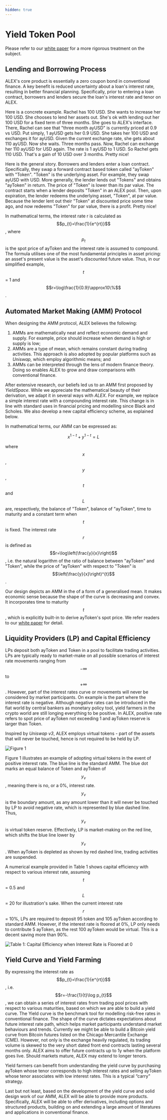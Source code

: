 ```yaml
---
hidden: true
---
```


# Yield Token Pool

Please refer to our [white paper](https://docs.alexgo.io/whitepaper/automated-market-making-of-alex) for a more rigorous treatment on the subject.

## Lending and Borrowing Process

ALEX's core product is essentially a zero coupon bond in conventional finance. A key benefit is reduced uncertainty about a loan's interest rate, resulting in better financial planning. Specifically, prior to entering a loan contract, borrowers and lenders secure the loan's interest rate and tenor on ALEX.

Here is a concrete example. Rachel has 100 USD. She wants to increase her 100 USD. She chooses to lend her assets out. She's ok with lending out her 100 USD for a fixed term of three months. She goes to ALEX's interface. There, Rachel can see that "three month ayUSD" is currently priced at 0.9 vs USD. Put simply, 1 ayUSD gets her 0.9 USD. She takes her 100 USD and exchanges it for ayUSD. Given the current exchange rate, she gets about 110 ayUSD. Now she waits. Three months pass. Now, Rachel can exchange her 110 ayUSD for USD again. The rate is 1 ayUSD to 1 USD. So Rachel gets 110 USD. That's a gain of 10 USD over 3 months. Pretty nice!

Here is the general story. Borrowers and lenders enter a loan contract. Specifically, they swap a forward contract based token called "ayToken" with "Token". "Token" is the underlying asset. For example, they swap ayUSD with USD. More generally, the lender lends out "Tokens" and obtains "ayToken" in return. The price of "Token" is lower than its par value. The contract starts when a lender deposits "Token" in an ALEX pool. Then, upon expiration, the lender redeems the underlying asset, "Token", at par value. Because the lender lent out their "Token" at discounted price some time ago, and now redeems "Token" for par value, there is a profit. Pretty nice!

In mathematical terms, the interest rate r is calculated as $$p_{t}=\frac{1}{e^{rt}}$$, where $$p_{t}$$ is the spot price of ayToken and the interest rate is assumed to compound. The formula utilises one of the most fundamental principles in asset pricing: an asset's present value is the asset's discounted future value. Thus, in our simplified example, $$t$$= 1 and $$r=\log\frac{1}{0.9}\approx10\%$$.

## Automated Market Making (AMM) Protocol

When designing the AMM protocol, ALEX believes the following:

1. AMMs are mathematically neat and reflect economic demand and supply. For example, price should increase when demand is high or supply is low;
2. AMMs are a type of mean, which remains constant during trading activities. This approach is also adopted by popular platforms such as _Uniswap,_ which employ algorithmic means; and
3. AMMs can be interpreted through the lens of modern finance theory. Doing so enables ALEX to grow and draw comparisons with conventional finance.

After extensive research, our beliefs led us to an AMM first proposed by _YieldSpace_. While we appreciate the mathematical beauty of their derivation, we adapt it in several ways with _ALEX_. For example, we replace a simple interest rate with a compounding interest rate. This change is in line with standard uses in financial pricing and modelling since Black and Scholes. We also develop a new capital efficiency scheme, as explained below.

In mathematical terms, our AMM can be expressed as:

$$
x^{1-t}+y^{1-t}=L
$$

where $$x$$, $$y$$, $$t$$ and $$L$$ are, respectively, the balance of "Token", balance of "ayToken", time to maturity and a constant term when $$t$$ is fixed. The interest rate $$r$$ is defined as $$r=\log\left(\frac{y}{x}\right)$$, i.e. the natural logarithm of the ratio of balance between "ayToken" and "Token", while the price of "ayToken" with respect to "Token" is $$\left(\frac{y}{x}\right)^{t}$$.

Our design depicts an AMM in the of a form of a generalised mean. It makes economic sense because the shape of the curve is decreasing and convex. It incorporates time to maturity $$t$$, which is explicitly built-in to derive ayToken's spot price. We refer readers to our [white paper](https://docs.alexgo.io/whitepaper/automated-market-making-of-alex) for detail.

## Liquidity Providers (LP) and Capital Efficiency

LPs deposit both ayToken and Token in a pool to facilitate trading activities. LPs are typically ready to market-make on all possible scenarios of interest rate movements ranging from $$-\infty$$ to $$+\infty$$. However, part of the interest rates curve or movements will never be considered by market participants. On example is the part where the interest rate is negative. Although negative rates can be introduced in the fiat world by central bankers as monetary policy tool, yield farmers in the crypto world are still longing everything to be positive. In ALEX, positive rate refers to spot price of ayToken not exceeding 1 and ayToken reserve is larger than Token.

Inspired by _Uniswap v3_, ALEX employs virtual tokens - part of the assets that will never be touched, hence is not required to be held by LP.

![Figure 1](../.gitbook/assets/cecjing.png)

Figure 1 illustrates an example of adopting virtual tokens in the event of positive interest rate. The blue line is the standard AMM. The blue dot marks an equal balance of Token and ayToken of $$y_{v}$$, meaning there is no, or a 0%, interest rate. $$y_{v}$$ is the boundary amount, as any amount lower than it will never be touched by LP to avoid negative rate, which is represented by blue dashed line. Thus, $$y_{v}$$ is virtual token reserve. Effectively, LP is market-making on the red line, which shifts the blue line lower by $$y_{v}$$. When ayToken is depleted as shown by red dashed line, trading activities are suspended.

A numerical example provided in Table 1 shows capital efficiency with respect to various interest rate, assuming $$t$$= 0.5 and $$L$$= 20 for illustration's sake. When the current interest rate$$r$$= 10%, LPs are required to deposit 95 token and 105 ayToken according to standard AMM. However, if the interest rate is floored at 0%, LP only needs to contribute 5 ayToken, as the rest 100 ayToken would be virtual. This is a decent saving more than 90%.

![Table 1: Capital Efficiency when Interest Rate is Floored at 0](../.gitbook/assets/cectable3.png)

## Yield Curve and Yield Farming

By expressing the interest rate as $$p_{t}=\frac{1}{e^{rt}}$$, i.e. $$r=-\frac{1}{t}\log p_{t}$$, we can obtain a series of interest rates from trading pool prices with respect to various maturities, based on which we are able to build a yield curve. The Yield curve is the benchmark tool for modelling risk-free rates in conventional finance. The shape of the curve dictates expectations about future interest rate path, which helps market participants understand market behaviours and trends. Currently we might be able to build a Bitcoin yield curve from Bitcoin futures listed on the Chicago Mercantile Exchange (CME). However, not only is the exchange heavily regulated, its trading volume is skewed to the very short dated front end contracts lasting several months only. ALEX aims to offer future contracts up to 1y when the platform goes live. Should markets mature, ALEX may extend to longer tenors.

Yield farmers can benefit from understanding the yield curve by purchasing ayToken whose tenor corresponds to high interest rates and selling ayToken whose tenor associates with low interest rates. This is a typical “carry" strategy.

Last but not least, based on the development of the yield curve and solid design work of our AMM, ALEX will be able to provide more products. Specifically, ALEX will be able to offer derivatives, including options and structured products, building on and extending a large amount of literatures and applications in conventional finance.
